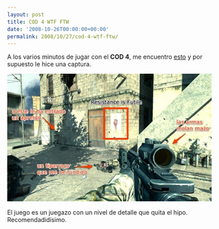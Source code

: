```yaml
---
layout: post
title: COD 4 WTF FTW
date: '2008-10-26T00:00:00+00:00'
permalink: 2008/10/27/cod-4-wtf-ftw/
---
```

A los varios minutos de jugar con el <strong>COD 4</strong>, me encuentro <a href="http://www.flickr.com/photos/savior1980/2975479073/">esto</a> y por supuesto le hice una captura.

<img src="/assets/zz3ccdef94.jpg" alt="" title="COD 4 WTF FTW" width="475" height="296" class="centro_borde" />

El juego es un juegazo con un nivel de detalle que quita el hipo. Recomendadidísimo.

